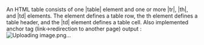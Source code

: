 An HTML table consists of one |table| element and one or more |tr|, |th|, and |td| elements.
The <tr> element defines a table row, the th element defines a table header, and the |td| element defines a table cell.
Also implemented anchor tag (link->redirection to another page)
output :
![Uploading image.png…]()

